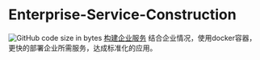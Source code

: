 # Enterprise-Service-Construction
  ![GitHub code size in bytes](https://img.shields.io/github/languages/code-size/dongs365/Enterprise-Service-Construction)
  [构建企业服务](https://doc.mooom.top)
  结合企业情况，使用docker容器，更快的部署企业所需服务，达成标准化的应用。
